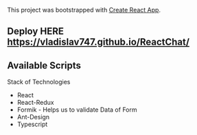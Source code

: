 This project was bootstrapped with [Create React App](https://github.com/facebook/create-react-app).

## Deploy HERE https://vladislav747.github.io/ReactChat/

## Available Scripts

Stack of Technologies

- React
- React-Redux
- Formik - Helps us to validate Data of Form
- Ant-Design
- Typescript

